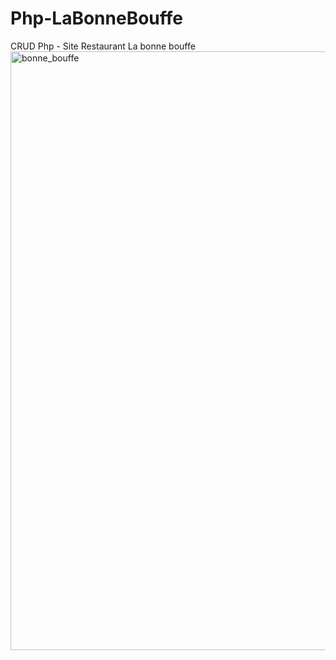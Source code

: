 # Php-LaBonneBouffe
CRUD Php - Site Restaurant La bonne bouffe
<img width="958" alt="bonne_bouffe" src="https://user-images.githubusercontent.com/67880193/114419305-50959980-9b81-11eb-94f3-73fe04aebe55.PNG">
